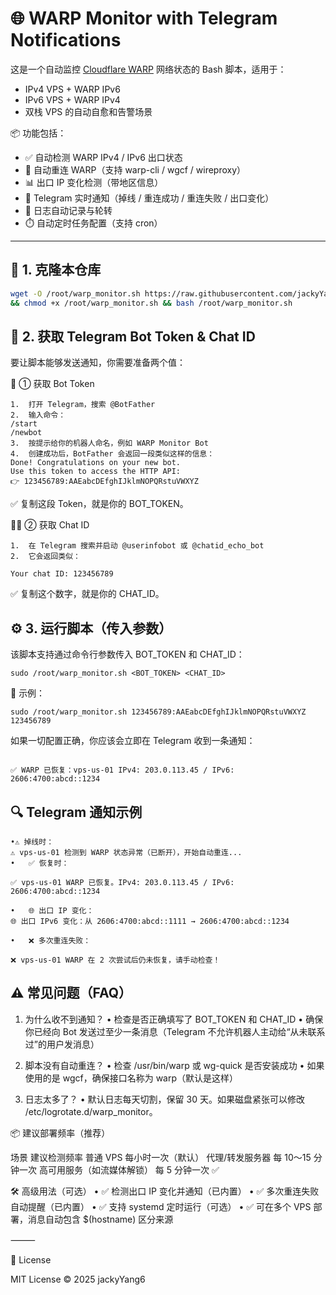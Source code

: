 # 🌐 WARP Monitor with Telegram Notifications

这是一个自动监控 [Cloudflare WARP](https://1.1.1.1/) 网络状态的 Bash 脚本，适用于：

- IPv4 VPS + WARP IPv6  
- IPv6 VPS + WARP IPv4  
- 双栈 VPS 的自动自愈和告警场景  

📦 功能包括：

- ✅ 自动检测 WARP IPv4 / IPv6 出口状态  
- 🔁 自动重连 WARP（支持 warp-cli / wgcf / wireproxy）  
- 📊 出口 IP 变化检测（带地区信息）  
- 📲 Telegram 实时通知（掉线 / 重连成功 / 重连失败 / 出口变化）  
- 📜 日志自动记录与轮转  
- ⏱️ 自动定时任务配置（支持 cron）  

---

## 🚀 1. 克隆本仓库

```bash
wget -O /root/warp_monitor.sh https://raw.githubusercontent.com/jackyYang6/warp-monitor-with-telegram-info/main/warp-monitor.sh \
&& chmod +x /root/warp_monitor.sh && bash /root/warp_monitor.sh
```

## 📲 2. 获取 Telegram Bot Token & Chat ID

要让脚本能够发送通知，你需要准备两个值：

🧠 ① 获取 Bot Token
```
1.	打开 Telegram，搜索 @BotFather  
2.	输入命令：  
/start
/newbot
3.	按提示给你的机器人命名，例如 WARP Monitor Bot  
4.	创建成功后，BotFather 会返回一段类似这样的信息：
Done! Congratulations on your new bot.
Use this token to access the HTTP API:
👉 123456789:AAEabcDEfghIJklmNOPQRstuVWXYZ
```
✅ 复制这段 Token，就是你的 BOT_TOKEN。

🧑‍💻 ② 获取 Chat ID
```
1.	在 Telegram 搜索并启动 @userinfobot 或 @chatid_echo_bot
2.	它会返回类似：

Your chat ID: 123456789
```
✅ 复制这个数字，就是你的 CHAT_ID。


## ⚙️ 3. 运行脚本（传入参数）

该脚本支持通过命令行参数传入 BOT_TOKEN 和 CHAT_ID：

```
sudo /root/warp_monitor.sh <BOT_TOKEN> <CHAT_ID>
```

📌 示例：
```
sudo /root/warp_monitor.sh 123456789:AAEabcDEfghIJklmNOPQRstuVWXYZ 123456789
```
如果一切配置正确，你应该会立即在 Telegram 收到一条通知：
```

✅ WARP 已恢复：vps-us-01 IPv4: 203.0.113.45 / IPv6: 2606:4700:abcd::1234
```


## 🔍 Telegram 通知示例
```
•⚠️ 掉线时：
⚠️ vps-us-01 检测到 WARP 状态异常（已断开），开始自动重连...
•	✅ 恢复时：

✅ vps-us-01 WARP 已恢复。IPv4: 203.0.113.45 / IPv6: 2606:4700:abcd::1234

•	🌐 出口 IP 变化：
🌐 出口 IPv6 变化：从 2606:4700:abcd::1111 → 2606:4700:abcd::1234

•	❌ 多次重连失败：

❌ vps-us-01 WARP 在 2 次尝试后仍未恢复，请手动检查！
```

## ⚠️ 常见问题（FAQ）

1. 为什么收不到通知？
	•	检查是否正确填写了 BOT_TOKEN 和 CHAT_ID
	•	确保你已经向 Bot 发送过至少一条消息（Telegram 不允许机器人主动给“从未联系过”的用户发消息）

2. 脚本没有自动重连？
	•	检查 /usr/bin/warp 或 wg-quick 是否安装成功
	•	如果使用的是 wgcf，确保接口名称为 warp（默认是这样）

3. 日志太多了？
	•	默认日志每天切割，保留 30 天。如果磁盘紧张可以修改 /etc/logrotate.d/warp_monitor。


📦 建议部署频率（推荐）

场景	建议检测频率
普通 VPS	每小时一次（默认）
代理/转发服务器	每 10～15 分钟一次
高可用服务（如流媒体解锁）	每 5 分钟一次 ✅


🛠️ 高级用法（可选）
	•	✅ 检测出口 IP 变化并通知（已内置）
	•	✅ 多次重连失败自动提醒（已内置）
	•	✅ 支持 systemd 定时运行（可选）
	•	✅ 可在多个 VPS 部署，消息自动包含 $(hostname) 区分来源

⸻

📜 License

MIT License © 2025 jackyYang6
